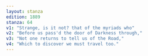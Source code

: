 ```yaml
---
layout: stanza
edition: 1889
stanza: 64
v1: "Strange, is it not? that of the myriads who"
v2: "Before us pass'd the door of Darkness through,"
v3: "Not one returns to tell us of the Road,"
v4: "Which to discover we must travel too."
---
```

